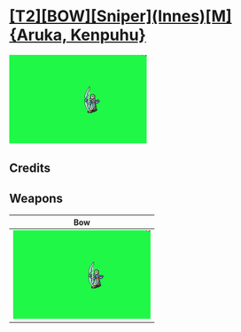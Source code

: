 # [\[T2\]\[BOW\]\[Sniper\]\(Innes\)\[M\]{Aruka, Kenpuhu}](../%5BT2%5D%5BBOW%5D%5BSniper%5D(Innes)%5BM%5D%7BAruka,%20Kenpuhu%7D)

<img src="./5.%20Bow/Bow_000.png" alt="[T2][BOW][Sniper](Innes)[M]{Aruka, Kenpuhu} standing" />

## Credits



## Weapons


|Bow |
|  :---: |
| <img alt="Bow animation" src="./5.%20Bow/Bow.gif" /> |
